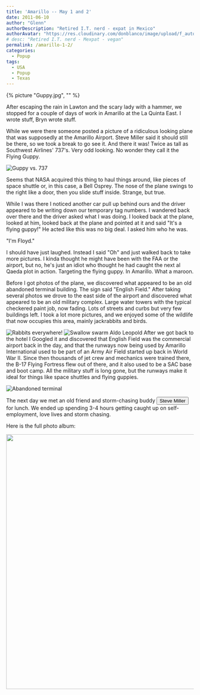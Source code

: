```yaml
---
title: 'Amarillo -- May 1 and 2'
date: 2011-06-10
author: "Glenn"
authorDescription: "Retired I.T. nerd - expat in Mexico"
authorAvatar: "https://res.cloudinary.com/donblanco/image/upload/f_auto,q_auto/Vagabondians/avatar-small.png"
# desc: "Retired I.T. nerd - Mexpat - vegan"
permalink: /amarillo-1-2/
categories:
  - Popup
tags:
  - USA
  - Popup
  - Texas
---
```

{% picture "Guppy.jpg", "" %}

After escaping the rain in Lawton and the scary lady with a hammer, we stopped for a couple of days of work in Amarillo at the La Quinta East. I wrote stuff, Bryn wrote stuff.

While we were there someone posted a picture of a ridiculous looking plane that was supposedly at the Amarillo Airport. Steve Miller said it should still be there, so we took a break to go see it. And there it was! Twice as tall as Southwest Airlines' 737's. Very odd looking. No wonder they call it the Flying Guppy.

![Guppy vs. 737](https://live.staticflickr.com/3340/5692525260_597b66b152_b.jpg)

Seems that NASA acquired this thing to haul things around, like pieces of space shuttle or, in this case, a Bell Osprey. The nose of the plane swings to the right like a door, then you slide stuff inside. Strange, but true.

While I was there I noticed another car pull up behind ours and the driver appeared to be writing down our temporary tag numbers. I wandered back over there and the driver asked what I was doing. I looked back at the plane, looked at him, looked back at the plane and pointed at it and said "It's a flying guppy!" He acted like this was no big deal. I asked him who he was.

"I'm Floyd."

I should have just laughed. Instead I said "Oh" and just walked back to take more pictures. I kinda thought he might have been with the FAA or the airport, but no, he's just an idiot who thought he had caught the next al Qaeda plot in action. Targeting the flying guppy. In Amarillo. What a maroon.

Before I got photos of the plane, we discovered what appeared to be an old abandoned terminal building. The sign said "English Field." After taking several photos we drove to the east side of the airport and discovered what appeared to be an old military complex. Large water towers with the typical checkered paint job, now fading. Lots of streets and curbs but very few buildings left. I took a lot more pictures, and we enjoyed some of the wildlife that now occupies this area, mainly jackrabbits and birds.

![Rabbits everywhere!](https://live.staticflickr.com/3389/5692527270_695d2b6965_b.jpg)
![Swallow swarm](https://live.staticflickr.com/3327/5691960171_e5d10bc320_b.jpg)
Aldo Leopold
After we got back to the hotel I Googled it and discovered that English Field was the commercial airport back in the day, and that the runways now being used by Amarillo International used to be part of an Army Air Field started up back in World War II. Since then thousands of jet crew and mechanics were trained there, the B-17 Flying Fortress flew out of there, and it also used to be a SAC base and boot camp. All the military stuff is long gone, but the runways make it ideal for things like space shuttles and flying guppies.

![Abandoned terminal](https://live.staticflickr.com/2023/5692524184_312d25a333_b.jpg)

The next day we met an old friend and storm-chasing buddy <button data-balloon="Unfortunately we're no longer in contact since he went all alt-right on us" data-balloon-pos="up">Steve Miller</button> for lunch. We ended up spending 3-4 hours getting caught up on self-employment, love lives and storm chasing.

Here is the full photo album:

<a data-flickr-embed="true"  href="https://www.flickr.com/photos/vagabondians/albums/72157626533195207" title="Amarillo Airport"><img alt="" src="https://live.staticflickr.com/3340/5692525260_597b66b152_b.jpg" width="1024" height="683" alt="Amarillo Airport"></a><script async src="//embedr.flickr.com/assets/client-code.js" charset="utf-8"></script>